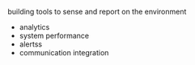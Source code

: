 building tools to sense and report on the environment


- analytics
- system performance
- alertss
- communication integration
